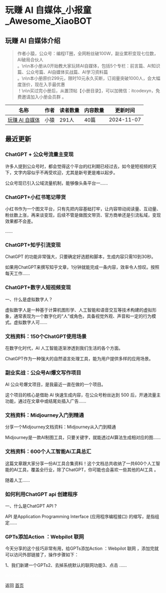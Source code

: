 # 玩赚 AI 自媒体_小报童_Awesome_XiaoBOT

## 玩赚 AI 自媒体介绍
> 作者小猿，公众号：编程IT圈，全网粉丝破100W，副业累积变现七位数，AI破局合伙人  
。\n\n本小册从0开始教大家玩转AI自媒体，包括5个专栏：前言篇、AI知识篇、公众号篇、AI自媒体实战篇、AI学习资料篇  
。\n\n本小册原价299元，限时10元永久买断，订阅量突破1000人，会大幅度涨价，现在入手最优惠  
！\n\n买过完小册后，从置顶帖【小册目录】，可以加微信：itcodexyn，免费邀请加入小册会员群 。  
  


|名称|作者|读者数量|内容数量|更新时间|
|---|---|---|---|---|
|[玩赚 AI 自媒体](https://xiaobot.net/p/playchatgpt666?refer=0b133df9-27dc-423b-8101-639049001c13)|小猿|291人|40篇|2024-11-07|

## 最近更新
### ChatGPT + 公众号流量主变现

许多人提到公众号时，都会觉得这个平台的红利期已经过去，如今是短视频的天下，文字内容似乎不再受欢迎，尤其是新号更是难以起步。

公众号现已引入公域流量机制，能够像头条平台一......

### ChatGPT+小红书笔记带货

小红书作为一个图文平台，只有先把内容基础打牢，让内容带动阅读量、互动量、粉丝数上涨，再来谈变现，后续不管是做图文带货、官方商单还是引流私域，变现效果都不会差。

......

### ChatGPT+知乎引流变现

ChatGPT 的功能非常强大，只要确定好选题和脚本，生成内容只需10到30秒。

如果用ChatGPT来撰写知乎文章，1分钟就能完成一条内容，效率令人惊叹。按照每天工作......

### ChatGPT+数字人短视频变现

一、什么是虚拟数字人？

虚拟数字人是一种基于计算机图形学、人工智能和语音交互等技术构建的虚拟形象，通常表现为一个数字化的“人”或角色，具备视觉外观、声音和一定的行为模式。虚拟数字人可......

### 文档资料：150个ChatGPT使用场景

在数字化时代，AI 人工智能逐渐渗透到我们生活的各个方面。

ChatGPT作为一种强大的自然语言处理工具，能为用户提供多样的应用场景。

### 副业实战：公众号AI爆文写作项目

AI 公众号爆文项目，是我最近一直在做的一个项目。

这个项目的核心是借助 AI 快速生成内容，在公众号粉丝达到 500 后，开通流量主功能，通过在文章中或结尾处插入广告......

### 文档资料：Midjourney入门到精通

分享一个Midjourney文档资料：Midjourney从入门到精通

Midjourney是一款AI制图工具，只要关键字，就能透过AI算法生成相对应的图......

### 文档资料：600个人工智能Ai工具总汇

这篇文章跟大家分享一份AI工具合集资料！这个文档总共收纳了一共600个人工智能的AI工具，覆盖全行业，除了ChatGPT，你可能也会喜欢一些其他的AI工具
。

随着人工......

### 如何利用ChatGPT api 创建程序

一、什么是ChatGPT API ?

API 是Application Programming Interface (应用程序编程接口) 的缩写，是指组定......

### GPTs添加Action ：Webpilot 联网

今天分享的这个技巧非常有用，给GPTs添加Action ：Webpilot 联网 ，添加完就可以访问外部链接了，操作步骤如下：

1、我们新建一个GPTs2、去掉系统默认的联网功能3、点击 ......


<a href="https://github.com/Reno9527/awesome-xiaobot" style="color: white; text-decoration: none;">awesome-xiaobot</a>

返回 [首页](../README.md)

